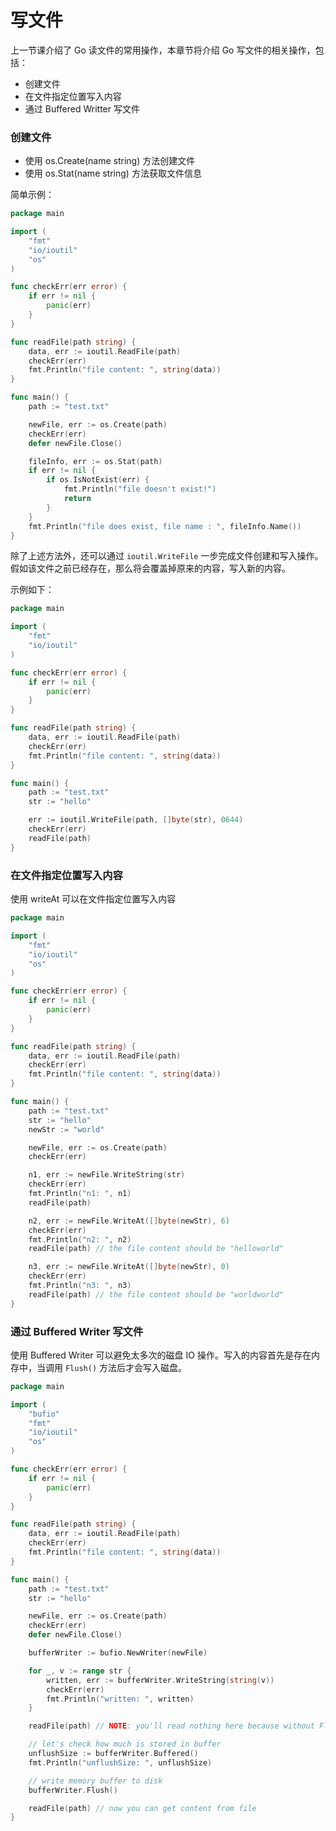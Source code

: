 # 写文件

上一节课介绍了 Go 读文件的常用操作，本章节将介绍 Go 写文件的相关操作，包括：
- 创建文件
- 在文件指定位置写入内容
- 通过 Buffered Writter 写文件

### 创建文件

- 使用 os.Create(name string) 方法创建文件
- 使用 os.Stat(name string) 方法获取文件信息

简单示例：
``` go
package main

import (
	"fmt"
	"io/ioutil"
	"os"
)

func checkErr(err error) {
	if err != nil {
		panic(err)
	}
}

func readFile(path string) {
	data, err := ioutil.ReadFile(path)
	checkErr(err)
	fmt.Println("file content: ", string(data))
}

func main() {
	path := "test.txt"

	newFile, err := os.Create(path)
	checkErr(err)
	defer newFile.Close()

	fileInfo, err := os.Stat(path)
	if err != nil {
		if os.IsNotExist(err) {
			fmt.Println("file doesn't exist!")
			return
		}
	}
	fmt.Println("file does exist, file name : ", fileInfo.Name())
}
```

除了上述方法外，还可以通过 `ioutil.WriteFile` 一步完成文件创建和写入操作。假如该文件之前已经存在，那么将会覆盖掉原来的内容，写入新的内容。

示例如下： 
``` go
package main

import (
	"fmt"
	"io/ioutil"
)

func checkErr(err error) {
	if err != nil {
		panic(err)
	}
}

func readFile(path string) {
	data, err := ioutil.ReadFile(path)
	checkErr(err)
	fmt.Println("file content: ", string(data))
}

func main() {
	path := "test.txt"
	str := "hello"

	err := ioutil.WriteFile(path, []byte(str), 0644)
	checkErr(err)
	readFile(path)
}
```

### 在文件指定位置写入内容

使用 writeAt 可以在文件指定位置写入内容

``` go
package main

import (
	"fmt"
	"io/ioutil"
	"os"
)

func checkErr(err error) {
	if err != nil {
		panic(err)
	}
}

func readFile(path string) {
	data, err := ioutil.ReadFile(path)
	checkErr(err)
	fmt.Println("file content: ", string(data))
}

func main() {
	path := "test.txt"
	str := "hello"
	newStr := "world"

	newFile, err := os.Create(path)
	checkErr(err)

	n1, err := newFile.WriteString(str)
	checkErr(err)
	fmt.Println("n1: ", n1)
	readFile(path)

	n2, err := newFile.WriteAt([]byte(newStr), 6)
	checkErr(err)
	fmt.Println("n2: ", n2)
	readFile(path) // the file content should be "helloworld"

	n3, err := newFile.WriteAt([]byte(newStr), 0)
	checkErr(err)
	fmt.Println("n3: ", n3)
	readFile(path) // the file content should be "worldworld"
}
```

### 通过 Buffered Writer 写文件

使用 Buffered Writer 可以避免太多次的磁盘 IO 操作。写入的内容首先是存在内存中，当调用 `Flush()` 方法后才会写入磁盘。

``` go
package main

import (
	"bufio"
	"fmt"
	"io/ioutil"
	"os"
)

func checkErr(err error) {
	if err != nil {
		panic(err)
	}
}

func readFile(path string) {
	data, err := ioutil.ReadFile(path)
	checkErr(err)
	fmt.Println("file content: ", string(data))
}

func main() {
	path := "test.txt"
	str := "hello"

	newFile, err := os.Create(path)
	checkErr(err)
	defer newFile.Close()

	bufferWriter := bufio.NewWriter(newFile)

	for _, v := range str {
		written, err := bufferWriter.WriteString(string(v))
		checkErr(err)
		fmt.Println("written: ", written)
	}

	readFile(path) // NOTE: you'll read nothing here because without Flush() operation

	// let's check how much is stored in buffer
	unflushSize := bufferWriter.Buffered()
	fmt.Println("unflushSize: ", unflushSize)

	// write memory buffer to disk
	bufferWriter.Flush()

	readFile(path) // now you can get content from file
}
```